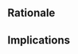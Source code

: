 <!--

Thanks for contributing to cartopy!
Please use this template as a guide to streamline the pull request you are about to make.

Remember: it is significantly easier to merge small pull requests. Consider whether this pull
request could be broken into smaller parts before submitting.

-->



## Rationale

<!-- Please provide detail as to *why* you are making this change. -->


## Implications

<!-- If applicable, to the best of your knowledge, what are the implications of this change? -->


<!--
## Checklist

 * If this is a new feature, please provide an example of its use in the description. We may want to make a
   follow-on pull request to put the example in the gallery!

 * Ensure there is a suitable item in the cartopy test suite for the change you are proposing.

 * Note that you will automatically be asked to sign the 
   [Contributor Licence Agreement](https://cla-assistant.io/SciTools/)
   (CLA), if you have not already done so. 

-->
